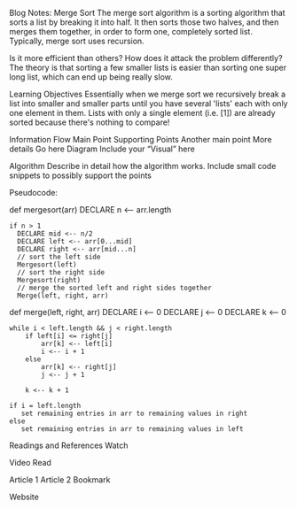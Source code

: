 Blog Notes: Merge Sort
The merge sort algorithm is a sorting algorithm that sorts a list by breaking it into half. It then sorts those two halves, and then merges them together, in order to form one, completely sorted list. Typically, merge sort uses recursion.

Is it more efficient than others? How does it attack the problem differently?
The theory is that sorting a few smaller lists is easier than sorting one super long list, which can end up being really slow. 

Learning Objectives
Essentially when we merge sort we recursively break a list into smaller and smaller parts until you have several 'lists' each with only one element in them. Lists with only a single element (i.e. [1]) are already sorted because there's nothing to compare! 

Information Flow
Main Point
Supporting Points
Another main point
More details
Go here
Diagram
Include your “Visual” here

Algorithm
Describe in detail how the algorithm works. Include small code snippets to possibly support the points

Pseudocode:

def mergesort(arr)
    DECLARE n <-- arr.length
           
    if n > 1
      DECLARE mid <-- n/2
      DECLARE left <-- arr[0...mid]
      DECLARE right <-- arr[mid...n]
      // sort the left side
      Mergesort(left)
      // sort the right side
      Mergesort(right)
      // merge the sorted left and right sides together
      Merge(left, right, arr)

def merge(left, right, arr)
    DECLARE i <-- 0
    DECLARE j <-- 0
    DECLARE k <-- 0

    while i < left.length && j < right.length
        if left[i] <= right[j]
            arr[k] <-- left[i]
            i <-- i + 1
        else
            arr[k] <-- right[j]
            j <-- j + 1
            
        k <-- k + 1

    if i = left.length
       set remaining entries in arr to remaining values in right
    else
       set remaining entries in arr to remaining values in left

Readings and References
Watch

Video
Read

Article 1
Article 2
Bookmark

Website